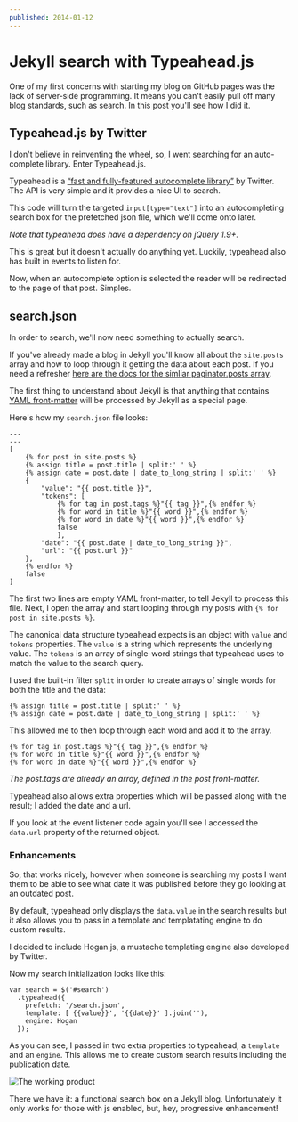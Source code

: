 ```yaml
---
published: 2014-01-12
---
```


# Jekyll search with Typeahead.js

One of my first concerns with starting my blog on GitHub pages was the lack of
server-side programming. It means you can't easily pull off many blog standards,
such as search. In this post you'll see how I did it.

## Typeahead.js by Twitter

I don't believe in reinventing the wheel, so, I went searching for an
auto-complete library. Enter Typeahead.js.

Typeahead is a [“fast and fully-featured autocomplete
library”](http://twitter.github.io/typeahead.js/) by Twitter. The API is very
simple and it provides a nice UI to search.


This code will turn the targeted `input[type="text"]` into an autocompleting
search box for the prefetched json file, which we'll come onto later.

*Note that typeahead does have a dependency on jQuery 1.9+.*

This is great but it doesn't actually do anything yet. Luckily, typeahead also
has built in events to listen for.


Now, when an autocomplete option is selected the reader will be redirected to
the page of that post. Simples.

## search.json

In order to search, we'll now need something to actually search.

If you've already made a blog in Jekyll you'll know all about the `site.posts`
array and how to loop through it getting the data about each post. If you need a
refresher [here are the docs for the simliar paginator.posts
array](http://jekyllrb.com/docs/pagination/).

The first thing to understand about Jekyll is that anything that contains [YAML
front-matter](http://jekyllrb.com/docs/frontmatter/) will be processed by Jekyll
as a special page.

Here's how my `search.json` file looks:

```
---
---
[
    {% for post in site.posts %}
    {% assign title = post.title | split:' ' %}
    {% assign date = post.date | date_to_long_string | split:' ' %}
    {
        "value": "{{ post.title }}",
        "tokens": [
            {% for tag in post.tags %}"{{ tag }}",{% endfor %}
            {% for word in title %}"{{ word }}",{% endfor %}
            {% for word in date %}"{{ word }}",{% endfor %}
            false
            ],
        "date": "{{ post.date | date_to_long_string }}",
        "url": "{{ post.url }}"
    },
    {% endfor %}
    false
]
```

The first two lines are empty YAML front-matter, to tell Jekyll to process this
file. Next, I open the array and start looping through my posts with `{% for
post in site.posts %}`.

The canonical data structure typeahead expects is an object with `value` and
`tokens` properties. The `value` is a string which represents the underlying
value. The `tokens` is an array of single-word strings that typeahead uses to
match the value to the search query.

I used the built-in filter `split` in order to create arrays of single words for
both the title and the data:

    {% assign title = post.title | split:' ' %}
    {% assign date = post.date | date_to_long_string | split:' ' %}

This allowed me to then loop through each word and add it to the array.

    {% for tag in post.tags %}"{{ tag }}",{% endfor %}
    {% for word in title %}"{{ word }}",{% endfor %}
    {% for word in date %}"{{ word }}",{% endfor %}

*The post.tags are already an array, defined in the post front-matter.*

Typeahead also allows extra properties which will be passed along with the
result; I added the date and a url.

If you look at the event listener code again you'll see I accessed the
`data.url` property of the returned object.

### Enhancements

So, that works nicely, however when someone is searching my posts I want them to
be able to see what date it was published before they go looking at an outdated
post.

By default, typeahead only displays the `data.value` in the search results but
it also allows you to pass in a template and templatating engine to do custom
results.

I decided to include Hogan.js, a mustache templating engine also developed by
Twitter.

Now my search initialization looks like this:

    var search = $('#search')
      .typeahead({
        prefetch: '/search.json',
        template: [ {{value}}', '{{date}}' ].join(''),
        engine: Hogan
      });

As you can see, I passed in two extra properties to typeahead, a `template` and
an `engine`. This allows me to create custom search results including the
publication date.

![The working product](/img/jekyll-search-with-typeahead.png)

There we have it: a functional search box on a Jekyll blog. Unfortunately it
only works for those with js enabled, but, hey, progressive enhancement!
